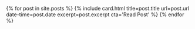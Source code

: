 {% for post in site.posts %}
  {% include card.html title=post.title url=post.url date-time=post.date excerpt=post.excerpt cta='Read Post' %}
{% endfor %}
